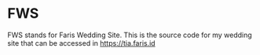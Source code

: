 # FWS

FWS stands for Faris Wedding Site. This is the source code for my wedding site that can be accessed in https://tia.faris.id